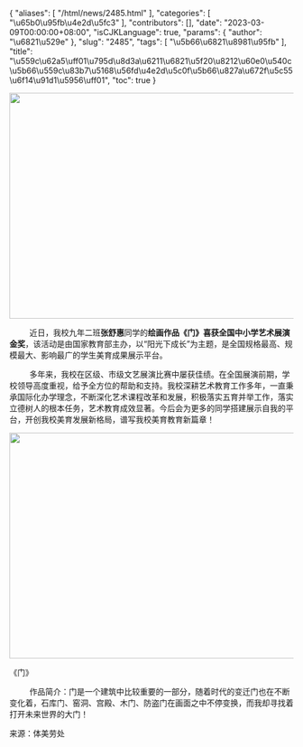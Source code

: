 {
    "aliases": [
        "/html/news/2485.html"
    ],
    "categories": [
        "\u65b0\u95fb\u4e2d\u5fc3"
    ],
    "contributors": [],
    "date": "2023-03-09T00:00:00+08:00",
    "isCJKLanguage": true,
    "params": {
        "author": "\u6821\u529e"
    },
    "slug": "2485",
    "tags": [
        "\u5b66\u6821\u8981\u95fb"
    ],
    "title": "\u559c\u62a5\uff01\u795d\u8d3a\u6211\u6821\u5f20\u8212\u60e0\u540c\u5b66\u559c\u83b7\u5168\u56fd\u4e2d\u5c0f\u5b66\u827a\u672f\u5c55\u6f14\u91d1\u5956\uff01",
    "toc": true
}


<img
    src="https://cdn.tfls.online/mirror/full/b85861f991aef6080c8def782f6d5c03efe97d0e.jpg"
    style="display:block;margin-left:auto;margin-right:auto;"
    decoding="async"
    fetchpriority="auto"
    loading="lazy"
    height="400"
    width="600"
/>




         近日，我校九年二班**张舒惠**同学的**绘画作品《门》**喜获全国中小学艺术展演**金奖**，该活动是由国家教育部主办，以“阳光下成长”为主题，是全国规格最高、规模最大、影响最广的学生美育成果展示平台。 




         多年来，我校在区级、市级文艺展演比赛中屡获佳绩。在全国展演前期，学校领导高度重视，给予全方位的帮助和支持。我校深耕艺术教育工作多年，一直秉承国际化办学理念，不断深化艺术课程改革和发展，积极落实五育并举工作，落实立德树人的根本任务，艺术教育成效显著。今后会为更多的同学搭建展示自我的平台，开创我校美育发展新格局，谱写我校美育教育新篇章！




  






<img
    src="https://cdn.tfls.online/mirror/full/bd6b34a37bcc8ea3ca5b5c0d8338b0719fd8c9c7.jpg"
    style="display:block;margin-left:auto;margin-right:auto;"
    decoding="async"
    fetchpriority="auto"
    loading="lazy"
    height="400"
    width="600"
/>




  





《门》




  





         作品简介：门是一个建筑中比较重要的一部分，随着时代的变迁门也在不断变化着，石库门、窑洞、宫殿、木门、防盗门在画面之中不停变换，而我却寻找着打开未来世界的大门！




  





  






  






来源：体美劳处




  



